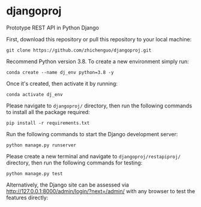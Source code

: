 # djangoproj
Prototype REST API in Python Django

<p>First, download this repository or pull this repository to your local machine:</p>
<pre><code>git clone https://github.com/zhichenguo/djangoproj.git</code></pre>

<p>Recommend Python version 3.8. To create a new environment simply run:</p>
<pre><code>conda create --name dj_env python=3.8 -y</code></pre>
<p>Once it's created, then activate it by running:</p>
<pre><code>conda activate dj_env</code></pre>

<p>Please navigate to <code>djangoproj/</code> directory, then run the following commands to install all the package required:</p>
<pre><code>pip install -r requirements.txt</code></pre>

<p>Run the following commands to start the Django development server:</p>
<pre><code>python manage.py runserver</code></pre>

<p>Please create a new terminal and navigate to <code>djangoproj/restapiproj/</code> directory, then run the following commands for testing:</p>
<pre><code>python manage.py test</code></pre>

<p>Alternatively, the Django site can be assessed via <a href="http://127.0.0.1:8000/admin/login/?next=/admin/" rel="nofollow">http://127.0.0.1:8000/admin/login/?next=/admin/</a> with any browser to test the features directly: </p>

